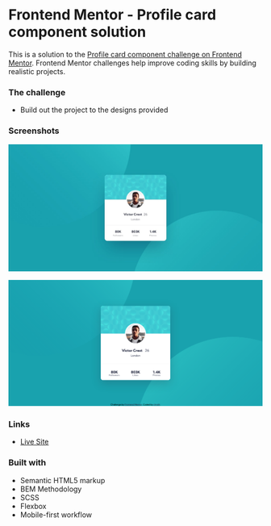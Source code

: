 # Frontend Mentor - Profile card component solution

This is a solution to the [Profile card component challenge on Frontend Mentor](https://www.frontendmentor.io/challenges/profile-card-component-cfArpWshJ). Frontend Mentor challenges help improve coding skills by building realistic projects.


### The challenge

- Build out the project to the designs provided

### Screenshots

![Design Preview](images/desktop-design.jpg)

![Solution Screenshot](images/DesktopScreenshot.png)


### Links


- [Live Site](https://profile-card-component-two-sigma.vercel.app/)


### Built with

- Semantic HTML5 markup
- BEM Methodology
- SCSS
- Flexbox
- Mobile-first workflow

